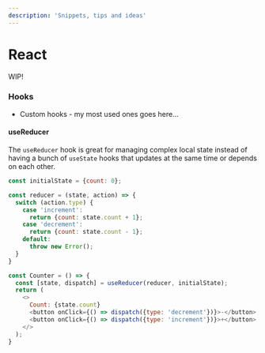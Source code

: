 ```yaml
---
description: 'Snippets, tips and ideas'
---
```


# React

WIP!



### Hooks

* Custom hooks - my most used ones goes here...



#### useReducer

The `useReducer` hook is great for managing complex local state instead of having a bunch of `useState` hooks that updates at the same time or depends on each other.

```javascript
const initialState = {count: 0};

const reducer = (state, action) => {
  switch (action.type) {
    case 'increment':
      return {count: state.count + 1};
    case 'decrement':
      return {count: state.count - 1};
    default:
      throw new Error();
  }
}

const Counter = () => {
  const [state, dispatch] = useReducer(reducer, initialState);
  return (
    <>
      Count: {state.count}
      <button onClick={() => dispatch({type: 'decrement'})}>-</button>
      <button onClick={() => dispatch({type: 'increment'})}>+</button>
    </>
  );
}
```



